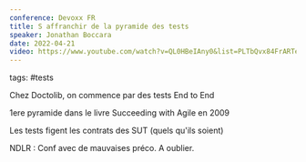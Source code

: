 ```yaml
---
conference: Devoxx FR
title: S affranchir de la pyramide des tests
speaker: Jonathan Boccara
date: 2022-04-21
video: https://www.youtube.com/watch?v=QL0HBeIAny0&list=PLTbQvx84FrARTeUA5pExVR5vjCOqWIplI&index=139
---
```

tags: #tests 

Chez Doctolib, on commence par des tests End to End

1ere pyramide dans le livre Succeeding with Agile en 2009

Les tests figent les contrats des SUT (quels qu'ils soient)

NDLR : Conf avec de mauvaises préco. A oublier.
